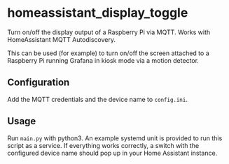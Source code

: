 # homeassistant_display_toggle
Turn on/off the display output of a Raspberry Pi via MQTT.
Works with HomeAssistant MQTT Autodiscovery.

This can be used (for example) to turn on/off the screen attached to a Raspberry Pi running Grafana in kiosk mode via a motion detector.

## Configuration
Add the MQTT credentials and the device name to `config.ini`.

## Usage
Run `main.py` with python3. An example systemd unit is provided to run this script as a service.
If everything works correctly, a switch with the configured device name should pop up in your Home Assistant instance.
